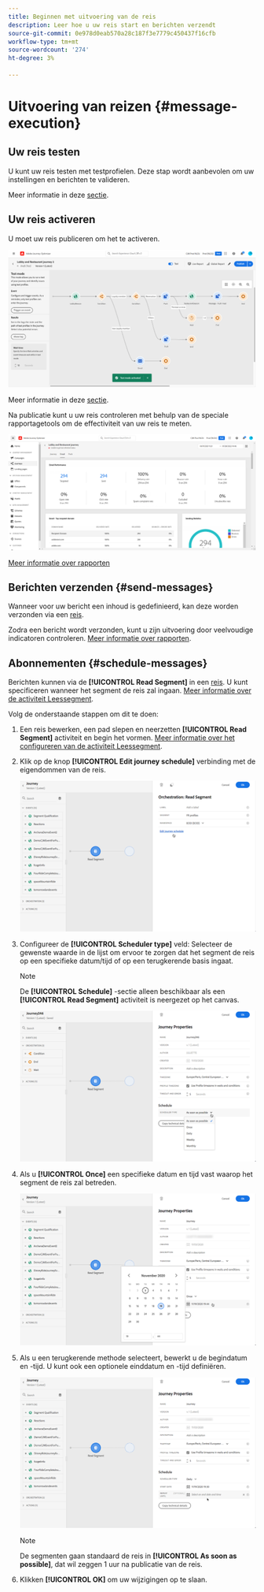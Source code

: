 ```yaml
---
title: Beginnen met uitvoering van de reis
description: Leer hoe u uw reis start en berichten verzendt
source-git-commit: 0e978d0eab570a28c187f3e7779c450437f16cfb
workflow-type: tm+mt
source-wordcount: '274'
ht-degree: 3%

---
```



# Uitvoering van reizen {#message-execution}

## Uw reis testen

U kunt uw reis testen met testprofielen. Deze stap wordt aanbevolen om uw instellingen en berichten te valideren.

Meer informatie in deze [sectie](testing-the-journey.md).

## Uw reis activeren

U moet uw reis publiceren om het te activeren.

![](assets/jo-journeyuc2_32bis.png)

Meer informatie in deze [sectie](publishing-the-journey.md).


Na publicatie kunt u uw reis controleren met behulp van de speciale rapportagetools om de effectiviteit van uw reis te meten.

![](assets/jo-dynamic_report_journey_12.png)

[Meer informatie over rapporten](../reports/live-report.md)

## Berichten verzenden {#send-messages}

Wanneer voor uw bericht een inhoud is gedefinieerd, kan deze worden verzonden via een [reis](journey.md).

Zodra een bericht wordt verzonden, kunt u zijn uitvoering door veelvoudige indicatoren controleren. [Meer informatie over rapporten](../global-report.md).

## Abonnementen {#schedule-messages}

Berichten kunnen via de **[!UICONTROL Read Segment]** in een [reis](journey.md). U kunt specificeren wanneer het segment de reis zal ingaan. [Meer informatie over de activiteit Leessegment](read-segment.md).

Volg de onderstaande stappen om dit te doen:

1. Een reis bewerken, een pad slepen en neerzetten **[!UICONTROL Read Segment]** activiteit en begin het vormen. [Meer informatie over het configureren van de activiteit Leessegment](read-segment.md#configuring-segment-trigger-activity).

1. Klik op de knop **[!UICONTROL Edit journey schedule]** verbinding met de eigendommen van de reis.

   ![](assets/message-read-segment-schedule.png)

1. Configureer de **[!UICONTROL Scheduler type]** veld: Selecteer de gewenste waarde in de lijst om ervoor te zorgen dat het segment de reis op een specifieke datum/tijd of op een terugkerende basis ingaat.

   >[!NOTE]
   >
   >De **[!UICONTROL Schedule]** -sectie alleen beschikbaar als een **[!UICONTROL Read Segment]** activiteit is neergezet op het canvas.

   ![](assets/message-read-segment-scheduler.png)

1. Als u **[!UICONTROL Once]** een specifieke datum en tijd vast waarop het segment de reis zal betreden.

   ![](assets/message-read-segment-scheduler-once.png)

1. Als u een terugkerende methode selecteert, bewerkt u de begindatum en -tijd. U kunt ook een optionele einddatum en -tijd definiëren.

   ![](assets/message-read-segment-scheduler-daily.png)

   >[!NOTE]
   >
   >De segmenten gaan standaard de reis in **[!UICONTROL As soon as possible]**, dat wil zeggen 1 uur na publicatie van de reis.

1. Klikken **[!UICONTROL OK]** om uw wijzigingen op te slaan.

<!--Unitary messages that are triggered by an event within a journey cannot be scheduled.-->
